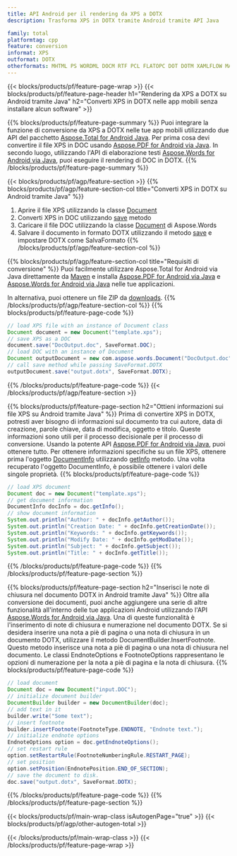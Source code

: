 ```yaml
---
title: API Android per il rendering da XPS a DOTX
description: Trasforma XPS in DOTX tramite Android tramite API Java

family: total
platformtag: cpp
feature: conversion
informat: XPS
outformat: DOTX
otherformats: MHTML PS WORDML DOCM RTF PCL FLATOPC DOT DOTM XAMLFLOW MARKDOWN ODT
---
```

{{< blocks/products/pf/feature-page-wrap >}}
{{< blocks/products/pf/feature-page-header h1="Rendering da XPS a DOTX su Android tramite Java" h2="Converti XPS in DOTX nelle app mobili senza installare alcun software" >}}

{{% blocks/products/pf/feature-page-summary %}}
Puoi integrare la funzione di conversione da XPS a DOTX nelle tue app mobili utilizzando due API del pacchetto [Aspose.Total for Android Java](https://products.aspose.com/total/android-java/). Per prima cosa devi convertire il file XPS in DOC usando [Aspose.PDF for Android via Java](https://products.aspose.com/pdf/android-java/). In secondo luogo, utilizzando l'API di elaborazione testi [Aspose.Words for Android via Java](https://products.aspose.com/words/android-java/), puoi eseguire il rendering di DOC in DOTX. 
{{% /blocks/products/pf/feature-page-summary  %}}

{{< blocks/products/pf/agp/feature-section >}}
{{% blocks/products/pf/agp/feature-section-col title="Converti XPS in DOTX su Android tramite Java" %}}
1. Aprire il file XPS utilizzando la classe [Document](https://reference.aspose.com/pdf/java/com.aspose.pdf/Document)
2. Converti XPS in DOC utilizzando [save](https://reference.aspose.com/pdf/java/com.aspose.pdf/Document#save-java.lang.String-com.aspose.pdf.SaveOptions-) metodo
3. Caricare il file DOC utilizzando la classe [Document](https://reference.aspose.com/words/java/com.aspose.words/Document) di Aspose.Words
4. Salvare il documento in formato DOTX utilizzando il metodo [save](https://reference.aspose.com/words/java/com.aspose.words/Document#save(java.lang.String,int)) e impostare DOTX come SalvaFormato
{{% /blocks/products/pf/agp/feature-section-col %}}

{{% blocks/products/pf/agp/feature-section-col title="Requisiti di conversione" %}}
Puoi facilmente utilizzare Aspose.Total for Android via Java direttamente da [Maven](https://releases.aspose.com/total/java/) e installa [Aspose.PDF for Android via Java](https://docs.aspose.com/pdf/androidjava/installation/) e [Aspose.Words for Android via Java](https://docs.aspose.com/words/java/install-aspose-words-for-android-via-java/#install-asposewords-for-android-via-java-from-maven-repository) nelle tue applicazioni.

In alternativa, puoi ottenere un file ZIP da [downloads](https://releases.aspose.com/total/androidjava).
{{% /blocks/products/pf/agp/feature-section-col %}}
{{% blocks/products/pf/feature-page-code %}}

```java
// load XPS file with an instance of Document class
Document document = new Document("template.xps");
// save XPS as a DOC 
document.save("DocOutput.doc", SaveFormat.DOC); 
// load DOC with an instance of Document
Document outputDocument = new com.aspose.words.Document("DocOutput.doc");
// call save method while passing SaveFormat.DOTX
outputDocument.save("output.dotx", SaveFormat.DOTX);   
```


{{% /blocks/products/pf/feature-page-code %}}
{{< /blocks/products/pf/agp/feature-section >}}

{{% blocks/products/pf/feature-page-section  h2="Ottieni informazioni sui file XPS su Android tramite Java" %}}
Prima di convertire XPS in DOTX, potresti aver bisogno di informazioni sul documento tra cui autore, data di creazione, parole chiave, data di modifica, oggetto e titolo. Queste informazioni sono utili per il processo decisionale per il processo di conversione. Usando la potente API [Aspose.PDF for Android via Java](https://docs.aspose.com/pdf/androidjava/), puoi ottenere tutto. Per ottenere informazioni specifiche su un file XPS, ottenere prima l'oggetto [DocumentInfo](https://reference.aspose.com/pdf/java/com.aspose.pdf/DocumentInfo) utilizzando [getInfo](https://reference.aspose.com/pdf/java/com.aspose.pdf/Document#getInfo--) metodo. Una volta recuperato l'oggetto DocumentInfo, è possibile ottenere i valori delle singole proprietà.
{{% blocks/products/pf/feature-page-code %}}

```java
// load XPS document
Document doc = new Document("template.xps");
// get document information
DocumentInfo docInfo = doc.getInfo();
// show document information
System.out.println("Author: " + docInfo.getAuthor());
System.out.println("Creation Date: " + docInfo.getCreationDate());
System.out.println("Keywords: " + docInfo.getKeywords());
System.out.println("Modify Date: " + docInfo.getModDate());
System.out.println("Subject: " + docInfo.getSubject());
System.out.println("Title: " + docInfo.getTitle());
```

{{% /blocks/products/pf/feature-page-code  %}}
{{% /blocks/products/pf/feature-page-section %}}

{{% blocks/products/pf/feature-page-section  h2="Inserisci le note di chiusura nel documento DOTX in Android tramite Java" %}}
Oltre alla conversione dei documenti, puoi anche aggiungere una serie di altre funzionalità all'interno delle tue applicazioni Android utilizzando l'API [Aspose.Words for Android via Java](https://products.aspose.com/words/androidjava/). Una di queste funzionalità è l'inserimento di note di chiusura e numerazione nel documento DOTX. Se si desidera inserire una nota a piè di pagina o una nota di chiusura in un documento DOTX, utilizzare il metodo DocumentBuilder.InsertFootnote. Questo metodo inserisce una nota a piè di pagina o una nota di chiusura nel documento. Le classi EndnoteOptions e FootnoteOptions rappresentano le opzioni di numerazione per la nota a piè di pagina e la nota di chiusura.
{{% blocks/products/pf/feature-page-code %}}

```java
// load document
Document doc = new Document("input.DOC");
// initialize document builder
DocumentBuilder builder = new DocumentBuilder(doc);
// add text in it
builder.write("Some text");
// insert footnote
builder.insertFootnote(FootnoteType.ENDNOTE, "Endnote text.");
// initialize endnote options
EndnoteOptions option = doc.getEndnoteOptions();
// set restart rule
option.setRestartRule(FootnoteNumberingRule.RESTART_PAGE);
// set position
option.setPosition(EndnotePosition.END_OF_SECTION);
// save the document to disk.
doc.save("output.dotx", SaveFormat.DOTX);  
```

{{% /blocks/products/pf/feature-page-code  %}}
{{% /blocks/products/pf/feature-page-section %}}

{{< blocks/products/pf/main-wrap-class isAutogenPage="true" >}}
{{< blocks/products/pf/agp/other-autogen-total >}}

{{< /blocks/products/pf/main-wrap-class >}}
{{< /blocks/products/pf/feature-page-wrap >}}